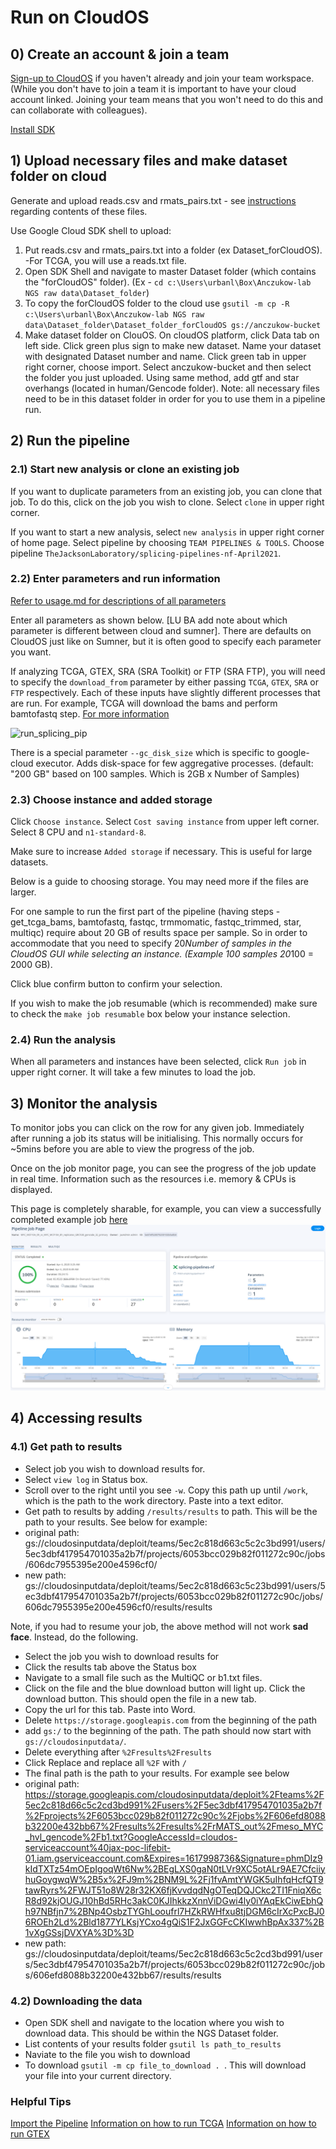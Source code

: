 # Run on CloudOS

## 0) Create an account & join a team
[Sign-up to CloudOS](https://deploit.lifebit.ai/register) if you haven't already and join your team workspace. (While you don't have to join a team it is important to have your cloud account linked. Joining your team means that you won't need to do this and can collaborate with colleagues).

[Install SDK](https://cloud.google.com/sdk/docs/quickstart)

## 1) Upload necessary files and make dataset folder on cloud
Generate and upload reads.csv and rmats_pairs.txt - see [instructions](https://github.com/TheJacksonLaboratory/splicing-pipelines-nf/blob/master/docs/run_on_sumner.md) regarding contents of these files.

Use Google Cloud SDK shell to upload:
 1) Put reads.csv and rmats_pairs.txt into a folder (ex Dataset_forCloudOS).
 -For TCGA, you will use a reads.txt file.
 3) Open SDK Shell and navigate to master Dataset folder (which contains the "forCloudOS" folder). (Ex - `cd c:\Users\urbanl\Box\Anczukow-lab NGS raw data\Dataset_folder`)
 4) To copy the forCloudOS folder to the cloud use `gsutil -m cp -R c:\Users\urbanl\Box\Anczukow-lab NGS raw data\Dataset_folder\Dataset_folder_forCloudOS gs://anczukow-bucket`
 5) Make dataset folder on ClouOS. On cloudOS platform, click Data tab on left side. Click green plus sign to make new dataset. Name your dataset with designated Dataset number and name. Click green tab in upper right corner, choose import. Select anczukow-bucket and then select the folder you just uploaded. Using same method, add gtf and star overhangs (located in human/Gencode folder). Note: all necessary files need to be in this dataset folder in order for you to use them in a pipeline run. 

## 2) Run the pipeline

### 2.1) Start new analysis or clone an existing job

If you want to duplicate parameters from an existing job, you can clone that job. To do this, click on the job you wish to clone. Select `clone` in upper right corner. 

If you want to start a new analysis, select `new analysis` in upper right corner of home page. Select pipeline by choosing `TEAM PIPELINES & TOOLS`. Choose pipeline `TheJacksonLaboratory/splicing-pipelines-nf-April2021`. 

### 2.2) Enter parameters and run information 

[Refer to usage.md for descriptions of all parameters](https://github.com/TheJacksonLaboratory/splicing-pipelines-nf/blob/master/docs/usage.md)

Enter all parameters as shown below. [LU BA add note about which parameter is different between cloud and sumner]. There are defaults on CloudOS just like on Sumner, but it is often good to specify each parameter you want. 

If analyzing TCGA, GTEX, SRA (SRA Toolkit) or FTP (SRA FTP), you will need to specify the `download_from` parameter by either passing `TCGA`, `GTEX`, `SRA` or `FTP` respectively. Each of these inputs have slightly different processes that are run. For example, TCGA will download the bams and perform bamtofastq step. [For more information](https://github.com/TheJacksonLaboratory/splicing-pipelines-nf)

![run_splicing_pip](https://raw.githubusercontent.com/lifebit-ai/images/master/jax_splicing/run_splicing_pip.gif)

There is a special parameter `--gc_disk_size` which is specific to google-cloud executor. Adds disk-space for few aggregative processes. (default: "200 GB" based on 100 samples. Which is 2GB x Number of Samples)

### 2.3) Choose instance and added storage

Click `Choose instance`. Select `Cost saving instance` from upper left corner. Select 8 CPU and `n1-standard-8`. 

Make sure to increase `Added storage` if necessary. This is useful for large datasets. 

Below is a guide to choosing storage. You may need more if the files are larger. 

For one sample to run the first part of the pipeline (having steps - get_tcga_bams, bamtofastq, fastqc, trmmomatic, fastqc_trimmed, star, multiqc) require about 20 GB of results space per sample. So in order to accommodate that you need to specify 20*Number of samples in the CloudOS GUI while selecting an instance.  (Example 100 samples 20*100 = 2000 GB).

Click blue confirm button to confirm your selection. 

If you wish to make the job resumable (which is recommended) make sure to check the `make job resumable` box below your instance selection. 

### 2.4) Run the analysis

When all parameters and instances have been selected, click `Run job` in upper right corner. It will take a few minutes to load the job. 

## 3) Monitor the analysis
To monitor jobs you can click on the row for any given job. Immediately after running a job its status will be initialising. This normally occurs for ~5mins before you are able to view the progress of the job.

Once on the job monitor page, you can see the progress of the job update in real time. Information such as the resources i.e. memory & CPUs is displayed.

This page is completely sharable, for example, you can view a successfully completed example job [here](https://cloudos.lifebit.ai/public/jobs/5e87ef928079200103b0a0b8) 
![splicing_pip_job_page](https://raw.githubusercontent.com/lifebit-ai/images/master/jax_splicing/splicing_pip_job_page.png)

## 4) Accessing results

### 4.1) Get path to results
- Select job you wish to download results for. 
- Select `view log` in Status box. 
- Scroll over to the right until you see `-w`. Copy this path up until `/work`, which is the path to the work directory. Paste into a text editor.
- Get path to results by adding `/results/results` to path. This will be the path to your results. See below for example: 
- original path: gs://cloudosinputdata/deploit/teams/5ec2c818d663c5c2c3bd991/users/5ec3dbf417954701035a2b7f/projects/6053bcc029b82f011272c90c/jobs/606dc7955395e200e4596cf0/
- new path: 
gs://cloudosinputdata/deploit/teams/5ec2c818d663c5c23bd991/users/5ec3dbf417954701035a2b7f/projects/6053bcc029b82f011272c90c/jobs/606dc7955395e200e4596cf0/results/results

Note, if you had to resume your job, the above method will not work **sad face**. Instead, do the following. 
- Select the job you wish to download results for
- Click the results tab above the Status box
- Navigate to a small file such as the MultiQC or b1.txt files. 
- Click on the file and the blue download button will light up. Click the download button. This should open the file in a new tab. 
- Copy the url for this tab. Paste into Word. 
- Delete `https://storage.googleapis.com` from the beginning of the path
- add `gs:/` to the beginning of the path. The path should now start with `gs://cloudosinputdata/`. 
- Delete everything after `%2Fresults%2Fresults`
- Click Replace and replace all `%2F` with `/`
- The final path is the path to your results. For example see below
- original path: https://storage.googleapis.com/cloudosinputdata/deploit%2Fteams%2F5ec2c818d66c5c2cd3bd991%2Fusers%2F5ec3dbf417954701035a2b7f%2Fprojects%2F6053bcc029b82f011272c90c%2Fjobs%2F606efd8088b32200e432bb67%2Fresults%2Fresults%2FrMATS_out%2Fmeso_MYC_hvl_gencode%2Fb1.txt?GoogleAccessId=cloudos-serviceaccount%40jax-poc-lifebit-01.iam.gserviceaccount.com&Expires=1617998736&Signature=phmDIz9kIdTXTz54mOEpIgoqWt6Nw%2BEgLXS0gaN0tLVr9XC5otALr9AE7CfciiyhuGoygwqW%2B5x%2FJ9m%2BNM9L%2Fj1fvAmtYWGK5uIhfqHcfQT9tawRyrs%2FWJT51o8W28r32KX6fjKvvdqdNgOTeqDQJCkc2TI1FniqX6cR8d92kjOUGJ10hBd5RHc3akC0KJIhkkzXnnViDGwi4ly0iYAqEkCiwEbhQh97NBfjn7%2BNp4OsbzTYGhLooufrl7HZkRWHfxu8tjDGM6cIrXcPxcBJ06ROEh2Ld%2Bld1877YLKsjYCxo4gQiS1F2JxGGFcCKIwwhBpAx337%2B1vXgGSsjDVXYA%3D%3D
- new path: gs://cloudosinputdata/deploit/teams/5ec2c818d663c5c2cd3bd991/users/5ec3dbf47954701035a2b7f/projects/6053bcc029b82f011272c90c/jobs/606efd8088b32200e432bb67/results/results 

### 4.2) Downloading the data 

- Open SDK shell and navigate to the location where you wish to download data. This should be within the NGS Dataset folder. 
- List contents of your results folder `gsutil ls path_to_results`
- Naviate to the file you wish to download 
- To download `gsutil -m cp file_to_download . `. This will download your file into your current directory. 



### Helpful Tips
[Import the Pipeline](https://github.com/TheJacksonLaboratory/splicing-pipelines-nf/blob/master/docs/import_pipeline) 
[Information on how to run TCGA](https://github.com/TheJacksonLaboratory/splicing-pipelines-nf/blob/master/docs/Running_TCGA.md)
[Information on how to run GTEX](https://github.com/TheJacksonLaboratory/splicing-pipelines-nf/blob/dev-v2.1/examples/GTEX/README.md)
